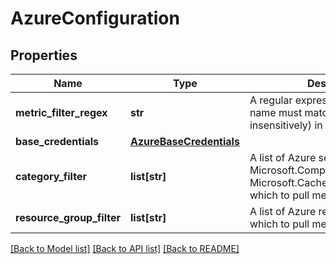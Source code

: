 # AzureConfiguration

## Properties
Name | Type | Description | Notes
------------ | ------------- | ------------- | -------------
**metric_filter_regex** | **str** | A regular expression that a metric name must match (case-insensitively) in order to be ingested | [optional] 
**base_credentials** | [**AzureBaseCredentials**](AzureBaseCredentials.md) |  | [optional] 
**category_filter** | **list[str]** | A list of Azure services (such as Microsoft.Compute/virtualMachines, Microsoft.Cache/redis etc) from which to pull metrics. | [optional] 
**resource_group_filter** | **list[str]** | A list of Azure resource groups from which to pull metrics. | [optional] 

[[Back to Model list]](../README.md#documentation-for-models) [[Back to API list]](../README.md#documentation-for-api-endpoints) [[Back to README]](../README.md)


